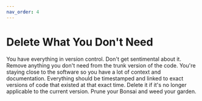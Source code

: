 ```yaml
---
nav_order: 4
---
```


# Delete What You Don't Need

You have everything in version control. Don't get sentimental about it.
Remove anything you don't need from the trunk version of the code. You're
staying close to the software so you have a lot of context and documentation.
Everything should be timestamped and linked to exact versions of code that
existed at that exact time. Delete it if it's no longer applicable to the
current version. Prune your Bonsai and weed your garden.
